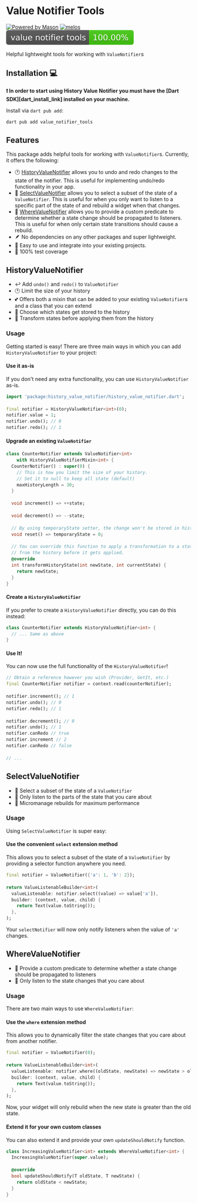 # Value Notifier Tools

[![Powered by Mason](https://img.shields.io/endpoint?url=https%3A%2F%2Ftinyurl.com%2Fmason-badge)](https://github.com/felangel/mason)
[![melos](https://img.shields.io/badge/maintained%20with-melos-f700ff.svg?style=flat-square)](https://github.com/invertase/melos)
![coverage](./coverage.svg)

Helpful lightweight tools for working with `ValueNotifier`s

## Installation 💻

**❗ In order to start using History Value Notifier you must have the [Dart SDK][dart_install_link] installed on your machine.**

Install via `dart pub add`:

```sh
dart pub add value_notifier_tools
```

## Features
This package adds helpful tools for working with `ValueNotifier`s. Currently, it offers the following:

* 🕐 [HistoryValueNotifier](#historyvaluenotifier) allows you to undo and redo changes to the state of the notifier. This is useful for implementing undo/redo functionality in your app.
* 🎯 [SelectValueNotifier](#selectvaluenotifier) allows you to select a subset of the state of a `ValueNotifier`. This is useful for when you only want to listen to a specific part of the state of and rebuild a widget when that changes.
* 🔎 [WhereValueNotifier](#wherevaluenotifier) allows you to provide a custom predicate to determine whether a state change should be propagated to listeners. This is useful for when only certain state transitions should cause a rebuild.
* 🪶 No dependencies on any other packages and super lightweight.
* 🧩 Easy to use and integrate into your existing projects.
* 🧪 100% test coverage


## HistoryValueNotifier

* ↩️ Add `undo()` and `redo()` to `ValueNotifier`
* 🕐 Limit the size of your history
* 💕 Offers both a mixin that can be added to your existing `ValueNotifier`s and a class that you can extend
* 🔎 Choose which states get stored to the history
* 🔄 Transform states before applying them from the history

### Usage
Getting started is easy! There are three main ways in which you can add `HistoryValueNotifier` to your project:

#### Use it as-is
If you don't need any extra functionality, you can use `HistoryValueNotifier` as-is.

```dart
import 'package:history_value_notifier/history_value_notifier.dart';

final notifier = HistoryValueNotifier<int>(0);
notifier.value = 1;
notifier.undo(); // 0
notifier.redo(); // 1
```

#### Upgrade an existing `ValueNotifier`

```dart
class CounterNotifier extends ValueNotifier<int>
    with HistoryValueNotifierMixin<int> {
  CounterNotifier() : super(0) {
    // This is how you limit the size of your history.
    // Set it to null to keep all state (default)
    maxHistoryLength = 30;
  }

  void increment() => ++state;

  void decrement() => --state;

  // By using temporaryState setter, the change won't be stored in history
  void reset() => temporaryState = 0;

  // You can override this function to apply a transformation to a state
  // from the history before it gets applied.
  @override
  int transformHistoryState(int newState, int currentState) {
    return newState;
  }
}
```

#### Create a `HistoryValueNotifier`

If you prefer to create a `HistoryValueNotifier` directly, you can do this instead:

```dart
class CounterNotifier extends HistoryValueNotifier<int> {
  // ... Same as above
}
```

#### Use It!

You can now use the full functionality of the `HistoryValueNotifier`!

```dart
// Obtain a reference however you wish (Provider, GetIt, etc.)
final CounterNotifier notifier = context.read(counterNotifier);

notifier.increment(); // 1
notifier.undo(); // 0
notifier.redo(); // 1

notifier.decrement(); // 0
notifier.undo(); // 1
notifier.canRedo // true
notifier.increment // 2
notifier.canRedo // false

// ...
```

## SelectValueNotifier

* 🎯 Select a subset of the state of a `ValueNotifier`
* 🧩 Only listen to the parts of the state that you care about
* 🏃 Micromanage rebuilds for maximum performance

### Usage

Using `SelectValueNotifier` is super easy:

#### Use the convenient `select` extension method
This allows you to select a subset of the state of a `ValueNotifier` by providing a selector function anywhere you need.

```dart
final notifier = ValueNotifier({'a': 1, 'b': 2});

return ValueListenableBuilder<int>(
  valueListenable: notifier.select((value) => value['a']),
  builder: (context, value, child) {
    return Text(value.toString());
  },
);
```
Your `selectNotifier` will now only notify listeners when the value of `'a'` changes.

## WhereValueNotifier

* 🔎 Provide a custom predicate to determine whether a state change should be propagated to listeners
* 🧩 Only listen to the state changes that you care about

### Usage
There are two main ways to use `WhereValueNotifier`:


#### Use the `where` extension method
This allows you to dynamically filter the state changes that you care about from another notifier.

```dart
final notifier = ValueNotifier(0);

return ValueListenableBuilder<int>(
  valueListenable: notifier.where((oldState, newState) => newState > oldState),
  builder: (context, value, child) {
    return Text(value.toString());
  },
);
```

Now, your widget will only rebuild when the new state is greater than the old state.

#### Extend it for your own custom classes
You can also extend it and provide your own `updateShouldNotify` function.

```dart
class IncreasingValueNotifier<int> extends WhereValueNotifier<int> {
  IncreasingValueNotifier(super.value);

  @override
  bool updateShouldNotify(T oldState, T newState) {
    return oldState < newState;
  }
}
```
